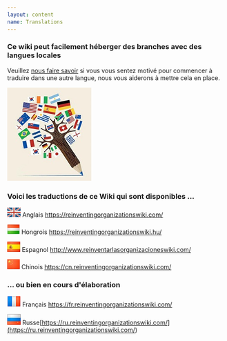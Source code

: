 ```yaml
---
layout: content
name: Translations
---
```

### Ce wiki peut facilement héberger des branches avec des langues locales

Veuillez [nous faire savoir](https://reinventingorganizationswiki.com/pages/how-can-you-contribute/) si vous vous sentez motivé pour commencer à traduire dans une autre langue, nous vous aiderons à mettre cela en place.

![](/media/languages-write.jpg)

### Voici les traductions de ce Wiki qui sont disponibles …

![](/media/flagGreatBritainXXS.png)      Anglais [](https://reinventingorganizationswiki.netlify.app/)<https://reinventingorganizationswiki.com/>

![](/media/flaghungary.jpg)      Hongrois <https://reinventingorganizationswiki.hu/>

![](/media/flagspain.jpg)      Espagnol <http://www.reinventarlasorganizacioneswiki.com/>

![](/media/flagchina.jpg)       Chinois <https://cn.reinventingorganizationswiki.com/>

### … ou bien en cours d'élaboration

![](/media/flagfrance.png)      Français <https://fr.reinventingorganizationswiki.com/>

![](/media/flagrussia.jpg)      Russe[https://ru.reinventingorganizationswiki.com/](<https://ru.reinventingorganizationswiki.com/>)

